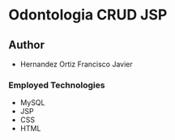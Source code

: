 # Odontologia CRUD JSP

## Author

- Hernandez Ortiz Francisco Javier


### Employed Technologies

- MySQL
- JSP
- CSS
- HTML



